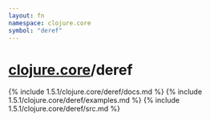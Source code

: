 ```yaml
---
layout: fn
namespace: clojure.core
symbol: "deref"
---
```


# [clojure.core](../)/deref

{% include 1.5.1/clojure.core/deref/docs.md %}
{% include 1.5.1/clojure.core/deref/examples.md %}
{% include 1.5.1/clojure.core/deref/src.md %}

